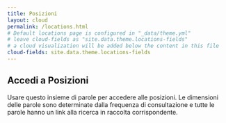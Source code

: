 ```yaml
---
title: Posizioni
layout: cloud
permalink: /locations.html
# Default locations page is configured in "_data/theme.yml"
# leave cloud-fields as "site.data.theme.locations-fields"
# a cloud visualization will be added below the content in this file
cloud-fields: site.data.theme.locations-fields
---
```


## Accedi a Posizioni

Usare questo insieme di parole per accedere alle posizioni.
Le dimensioni delle parole sono determinate dalla frequenza di consultazione e tutte le parole hanno un link alla ricerca in raccolta corrispondente.

